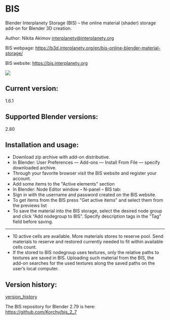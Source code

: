 # BIS
Blender Interplanety Storage (BIS) – the online material (shader) storage add-on for Blender 3D creation.

Author: Nikita Akimov interplanety@interplanety.org

BIS webpage: https://b3d.interplanety.org/en/bis-online-blender-material-storage/

BIS website: https://bis.interplanety.org

<img src = "https://b3d.interplanety.org/wp-content/upload_content/2019/01/00-2.jpg">

Current version:
-
1.6.1

Supported Blender versions:
-

2.80

Installation and usage:
-
- Download zip archive with add-on distributive.
- In Blender: User Preferences — Add-ons — Install From File — specify downloaded archive.
- Through your favorite browser visit the BIS website and register your account.
- Add some items to the "Active elements" section
- In Blender: Node Editor window – N-panel – BIS tab:
- Sign in with the username and password created on the BIS website.
- To get items from the BIS press "Get active items" and select them from the previews list
- To save the material into the BIS storage, select the desired node group and click “Add nodegroup to BIS”. Specify description tags in the "Tag" field before saving.
---
- 10 active cells are available. More materials stores to reserve pool. Send materials to reserve and restored currently needed to fit within available cells count.
- If the stored to BIS nodegroup uses textures, only the relative paths to textures are saved in BIS. Uploading such material from the BIS, the add-on searches for the used textures along the saved paths on the user’s local computer.

Version history:
-
[version_history](version_history.md)

The BIS repository for Blender 2.79 is here: https://github.com/Korchy/bis_2_7
